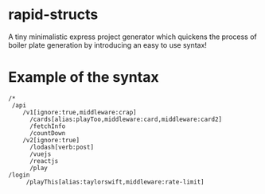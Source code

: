 # rapid-structs
A tiny minimalistic express project generator which quickens the process of boiler plate generation by introducing an easy to use syntax!

# Example of the syntax
```
/*
 /api
    /v1[ignore:true,middleware:crap] 
      /cards[alias:playToo,middleware:card,middleware:card2]
      /fetchInfo 
      /countDown 
    /v2[ignore:true]
      /lodash[verb:post] 
      /vuejs
      /reactjs
      /play       
/login
     /playThis[alias:taylorswift,middleware:rate-limit]       
```